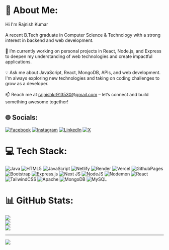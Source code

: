 # 💫 About Me:
   Hi  I'm Rajnish Kumar <br>
   <br> A recent B.Tech graduate in Computer Science & Technology with a strong interest in backend and web development.<br>
  <br>🌱 I’m currently working on personal projects in React, Node.js, and Express to deepen my understanding of web technologies and create impactful applications.<br><br>💡 Ask me about JavaScript, React, MongoDB, APIs, and web development. I'm always exploring new technologies and taking on coding challenges to grow as a developer.<br><br>📫 Reach me at rajnishkr913530@gmail.com – let’s connect and build something awesome together!


## 🌐 Socials:
[![Facebook](https://img.shields.io/badge/Facebook-%231877F2.svg?logo=Facebook&logoColor=white)](https://facebook.com/https://www.facebook.com/rajnish.brucelee) [![Instagram](https://img.shields.io/badge/Instagram-%23E4405F.svg?logo=Instagram&logoColor=white)](https://instagram.com/https://www.instagram.com/rajnish_bhagat_/) [![LinkedIn](https://img.shields.io/badge/LinkedIn-%230077B5.svg?logo=linkedin&logoColor=white)](https://linkedin.com/in/https://www.linkedin.com/in/rajnishkumar01/) [![X](https://img.shields.io/badge/X-black.svg?logo=X&logoColor=white)](https://x.com/https://x.com/RajnishKr0111) 

# 💻 Tech Stack:
![Java](https://img.shields.io/badge/java-%23ED8B00.svg?style=for-the-badge&logo=openjdk&logoColor=white) ![HTML5](https://img.shields.io/badge/html5-%23E34F26.svg?style=for-the-badge&logo=html5&logoColor=white) ![JavaScript](https://img.shields.io/badge/javascript-%23323330.svg?style=for-the-badge&logo=javascript&logoColor=%23F7DF1E) ![Netlify](https://img.shields.io/badge/netlify-%23000000.svg?style=for-the-badge&logo=netlify&logoColor=#00C7B7) ![Render](https://img.shields.io/badge/Render-%46E3B7.svg?style=for-the-badge&logo=render&logoColor=white) ![Vercel](https://img.shields.io/badge/vercel-%23000000.svg?style=for-the-badge&logo=vercel&logoColor=white) ![GithubPages](https://img.shields.io/badge/github%20pages-121013?style=for-the-badge&logo=github&logoColor=white) ![Bootstrap](https://img.shields.io/badge/bootstrap-%238511FA.svg?style=for-the-badge&logo=bootstrap&logoColor=white) ![Express.js](https://img.shields.io/badge/express.js-%23404d59.svg?style=for-the-badge&logo=express&logoColor=%2361DAFB) ![Next JS](https://img.shields.io/badge/Next-black?style=for-the-badge&logo=next.js&logoColor=white) ![NodeJS](https://img.shields.io/badge/node.js-6DA55F?style=for-the-badge&logo=node.js&logoColor=white) ![Nodemon](https://img.shields.io/badge/NODEMON-%23323330.svg?style=for-the-badge&logo=nodemon&logoColor=%BBDEAD) ![React](https://img.shields.io/badge/react-%2320232a.svg?style=for-the-badge&logo=react&logoColor=%2361DAFB) ![TailwindCSS](https://img.shields.io/badge/tailwindcss-%2338B2AC.svg?style=for-the-badge&logo=tailwind-css&logoColor=white) ![Apache](https://img.shields.io/badge/apache-%23D42029.svg?style=for-the-badge&logo=apache&logoColor=white) ![MongoDB](https://img.shields.io/badge/MongoDB-%234ea94b.svg?style=for-the-badge&logo=mongodb&logoColor=white) ![MySQL](https://img.shields.io/badge/mysql-4479A1.svg?style=for-the-badge&logo=mysql&logoColor=white)
# 📊 GitHub Stats:
![](https://github-readme-stats.vercel.app/api?username=Rajnishkr8541&theme=transparent&hide_border=false&include_all_commits=true&count_private=true)<br/>
![](https://github-readme-streak-stats.herokuapp.com/?user=Rajnishkr8541&theme=transparent&hide_border=false)<br/>
![](https://github-readme-stats.vercel.app/api/top-langs/?username=Rajnishkr8541&theme=transparent&hide_border=false&include_all_commits=true&count_private=true&layout=compact)

---
[![](https://visitcount.itsvg.in/api?id=Rajnishkr8541&icon=0&color=0)](https://visitcount.itsvg.in)

<!-- Proudly created with GPRM ( https://gprm.itsvg.in ) -->
